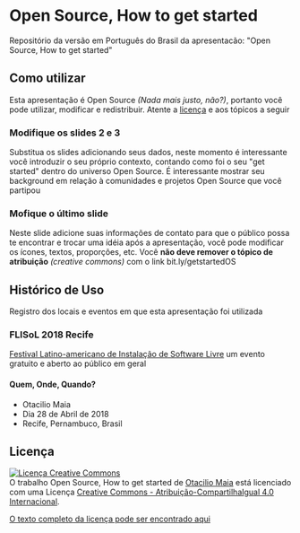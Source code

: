 # Open Source, How to get started
Repositório da versão em Português do Brasil da apresentacão: "Open Source, How to get started"

## Como utilizar
Esta apresentação é Open Source _(Nada mais justo, não?)_, portanto você pode utilizar, modificar e redistribuir. Atente a [licença](https://github.com/OtacilioN/open-source-how-to-get-started/blob/master/LICENSE) e aos tópicos a seguir

### Modifique os slides 2 e 3
Substitua os slides adicionando seus dados, neste momento é interessante você introduzir o seu próprio contexto, contando como foi o seu "get started" dentro do universo Open Source. É interessante mostrar seu background em relação à comunidades e projetos Open Source que você partipou

### Mofique o último slide
Neste slide adicione suas informações de contato para que o público possa te encontrar e trocar uma idéia após a apresentação, você pode modificar os ícones, textos, proporções, etc. Você **não deve remover o tópico de atribuição** _(creative commons)_ com o link bit.ly/getstartedOS

## Histórico de Uso
Registro dos locais e eventos em que esta apresentação foi utilizada

### FLISoL 2018 Recife
[Festival Latino-americano de Instalação de Software Livre](https://flisol.info/FLISOL2018/Brasil/Recife) um evento gratuito e aberto ao público em geral

#### Quem, Onde, Quando?
- Otacilio Maia
- Dia 28 de Abril de 2018
- Recife, Pernambuco, Brasil

## Licença

<a rel="license" href="http://creativecommons.org/licenses/by-sa/4.0/"><img alt="Licença Creative Commons" style="border-width:0" src="https://i.creativecommons.org/l/by-sa/4.0/88x31.png" /></a><br />O trabalho <span xmlns:dct="http://purl.org/dc/terms/" href="http://purl.org/dc/dcmitype/InteractiveResource" property="dct:title" rel="dct:type">Open Source, How to get started</span> de <a xmlns:cc="http://creativecommons.org/ns#" href="https://github.com/OtacilioN/open-source-how-to-get-started" property="cc:attributionName" rel="cc:attributionURL">Otacilio Maia</a> está licenciado com uma Licença <a rel="license" href="http://creativecommons.org/licenses/by-sa/4.0/">Creative Commons - Atribuição-CompartilhaIgual 4.0 Internacional</a>.

[O texto completo da licença pode ser encontrado aqui](https://github.com/OtacilioN/open-source-how-to-get-started/blob/master/LICENSE)
